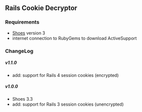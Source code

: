 ## Rails Cookie Decryptor

### Requirements

* [Shoes](http://shoesrb.com/) version 3
* internet connection to RubyGems to download ActiveSupport

### ChangeLog

##### v1.1.0
* add: support for Rails 4 session cookies (encrypted)

##### v1.0.0

* Shoes 3.3
* add: support for Rails 3 session cookies (unencrypted)
